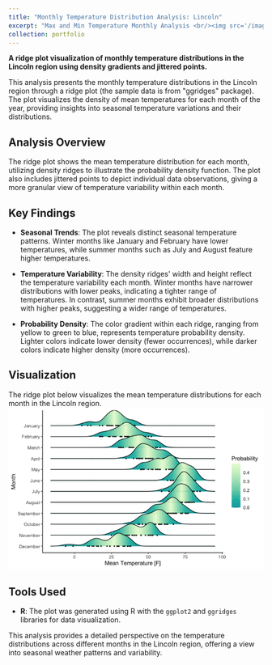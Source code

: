 ```yaml
---
title: "Monthly Temperature Distribution Analysis: Lincoln"
excerpt: "Max and Min Temperature Monthly Analysis <br/><img src='/images/Rplot22.png'>"
collection: portfolio
---
```


**A ridge plot visualization of monthly temperature distributions in the Lincoln region using density gradients and jittered points.**

This analysis presents the monthly temperature distributions in the Lincoln region through a ridge plot (the sample data is from "ggridges" package). The plot visualizes the density of mean temperatures for each month of the year, providing insights into seasonal temperature variations and their distributions.

## Analysis Overview

The ridge plot shows the mean temperature distribution for each month, utilizing density ridges to illustrate the probability density function. The plot also includes jittered points to depict individual data observations, giving a more granular view of temperature variability within each month.

## Key Findings

- **Seasonal Trends**: The plot reveals distinct seasonal temperature patterns. Winter months like January and February have lower temperatures, while summer months such as July and August feature higher temperatures.
  
- **Temperature Variability**: The density ridges' width and height reflect the temperature variability each month. Winter months have narrower distributions with lower peaks, indicating a tighter range of temperatures. In contrast, summer months exhibit broader distributions with higher peaks, suggesting a wider range of temperatures.
  
- **Probability Density**: The color gradient within each ridge, ranging from yellow to green to blue, represents temperature probability density. Lighter colors indicate lower density (fewer occurrences), while darker colors indicate higher density (more occurrences).

## Visualization

The ridge plot below visualizes the mean temperature distributions for each month in the Lincoln region. 
![Monthly Temperature Distribution](./images/Rplot22.png)

## Tools Used

- **R**: The plot was generated using R with the `ggplot2` and `ggridges` libraries for data visualization.

This analysis provides a detailed perspective on the temperature distributions across different months in the Lincoln region, offering a view into seasonal weather patterns and variability. 
